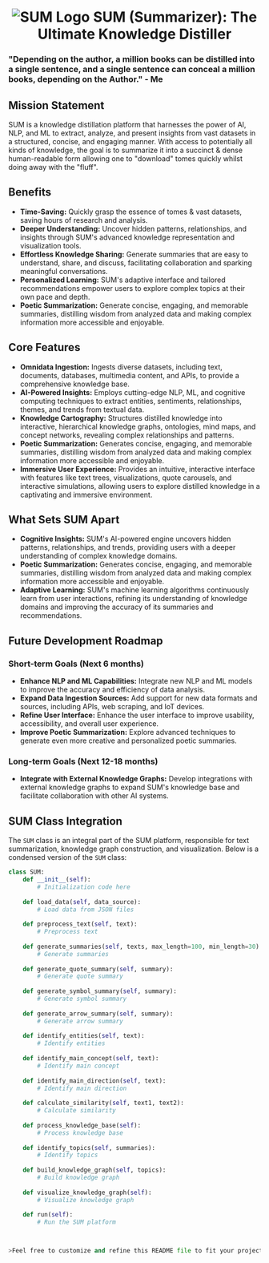 <h1 align="center">
  <img src="https://github.com/OtotaO/SUM/assets/93845604/5749c582-725d-407c-ac6c-06fb8e90ed94" alt="SUM Logo">
SUM (Summarizer): The Ultimate Knowledge Distiller


### "Depending on the author, a million books can be distilled into a single sentence, and a single sentence can conceal a million books, depending on the Author." - Me

## Mission Statement

SUM is a knowledge distillation platform that harnesses the power of AI, NLP, and ML to extract, analyze, and present insights from vast datasets in a structured, concise, and engaging manner. 
With access to potentially all kinds of knowledge, the goal is to summarize it into a succinct & dense human-readable form allowing one to "download" tomes quickly whilst doing away with the "fluff".

## Benefits

- **Time-Saving:** Quickly grasp the essence of tomes & vast datasets, saving hours of research and analysis.
- **Deeper Understanding:** Uncover hidden patterns, relationships, and insights through SUM's advanced knowledge representation and visualization tools.
- **Effortless Knowledge Sharing:** Generate summaries that are easy to understand, share, and discuss, facilitating collaboration and sparking meaningful conversations.
- **Personalized Learning:** SUM's adaptive interface and tailored recommendations empower users to explore complex topics at their own pace and depth.
- **Poetic Summarization:** Generate concise, engaging, and memorable summaries, distilling wisdom from analyzed data and making complex information more accessible and enjoyable.

## Core Features

- **Omnidata Ingestion:** Ingests diverse datasets, including text, documents, databases, multimedia content, and APIs, to provide a comprehensive knowledge base.
- **AI-Powered Insights:** Employs cutting-edge NLP, ML, and cognitive computing techniques to extract entities, sentiments, relationships, themes, and trends from textual data.
- **Knowledge Cartography:** Structures distilled knowledge into interactive, hierarchical knowledge graphs, ontologies, mind maps, and concept networks, revealing complex relationships and patterns.
- **Poetic Summarization:** Generates concise, engaging, and memorable summaries, distilling wisdom from analyzed data and making complex information more accessible and enjoyable.
- **Immersive User Experience:** Provides an intuitive, interactive interface with features like text trees, visualizations, quote carousels, and interactive simulations, allowing users to explore distilled knowledge in a captivating and immersive environment.

## What Sets SUM Apart

- **Cognitive Insights:** SUM's AI-powered engine uncovers hidden patterns, relationships, and trends, providing users with a deeper understanding of complex knowledge domains.
- **Poetic Summarization:** Generates concise, engaging, and memorable summaries, distilling wisdom from analyzed data and making complex information more accessible and enjoyable.
- **Adaptive Learning:** SUM's machine learning algorithms continuously learn from user interactions, refining its understanding of knowledge domains and improving the accuracy of its summaries and recommendations.

## Future Development Roadmap

### Short-term Goals (Next 6 months)

- **Enhance NLP and ML Capabilities:** Integrate new NLP and ML models to improve the accuracy and efficiency of data analysis.
- **Expand Data Ingestion Sources:** Add support for new data formats and sources, including APIs, web scraping, and IoT devices.
- **Refine User Interface:** Enhance the user interface to improve usability, accessibility, and overall user experience.
- **Improve Poetic Summarization:** Explore advanced techniques to generate even more creative and personalized poetic summaries.

### Long-term Goals (Next 12-18 months)

- **Integrate with External Knowledge Graphs:** Develop integrations with external knowledge graphs to expand SUM's knowledge base and facilitate collaboration with other AI systems.

## SUM Class Integration

The `SUM` class is an integral part of the SUM platform, responsible for text summarization, knowledge graph construction, and visualization. Below is a condensed version of the `SUM` class:

```python
class SUM:
    def __init__(self):
        # Initialization code here
        
    def load_data(self, data_source):
        # Load data from JSON files
        
    def preprocess_text(self, text):
        # Preprocess text
        
    def generate_summaries(self, texts, max_length=100, min_length=30):
        # Generate summaries
        
    def generate_quote_summary(self, summary):
        # Generate quote summary
        
    def generate_symbol_summary(self, summary):
        # Generate symbol summary
        
    def generate_arrow_summary(self, summary):
        # Generate arrow summary
        
    def identify_entities(self, text):
        # Identify entities
        
    def identify_main_concept(self, text):
        # Identify main concept
        
    def identify_main_direction(self, text):
        # Identify main direction
        
    def calculate_similarity(self, text1, text2):
        # Calculate similarity
        
    def process_knowledge_base(self):
        # Process knowledge base
        
    def identify_topics(self, summaries):
        # Identify topics
        
    def build_knowledge_graph(self, topics):
        # Build knowledge graph
        
    def visualize_knowledge_graph(self):
        # Visualize knowledge graph
        
    def run(self):
        # Run the SUM platform



>Feel free to customize and refine this README file to fit your project's specific needs. Good luck & drop us a star!
